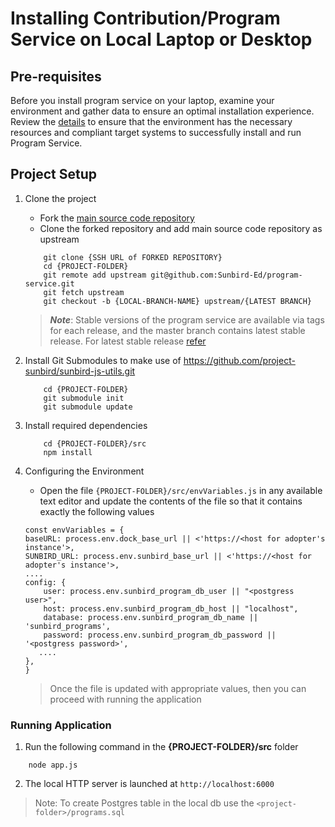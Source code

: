 # Installing Contribution/Program Service on Local Laptop or Desktop

## Pre-requisites

Before you install program service on your laptop, examine your environment and gather data to ensure an optimal installation experience. Review the [details](https://app.gitbook.com/o/-Mi9QwJlsfb7xuxTBc0J/s/SjljYc0PyD64vGgDlMl4/use/system-requirements) to ensure that the environment has the necessary resources and compliant target systems to successfully install and run Program Service.

## Project Setup

1. Clone the project
    - Fork the [main source code repository](https://github.com/Sunbird-Ed/program-service)
    - Clone the forked repository and add main source code repository as upstream

    ```console
        git clone {SSH URL of FORKED REPOSITORY}
        cd {PROJECT-FOLDER}
        git remote add upstream git@github.com:Sunbird-Ed/program-service.git
        git fetch upstream
        git checkout -b {LOCAL-BRANCH-NAME} upstream/{LATEST BRANCH}
    ```
    > ***Note***: Stable versions of the program service are available via tags for each release, and the master branch contains latest stable release. For latest stable release [refer](https://github.com/Sunbird-Ed/program-service/branches)

2. Install Git Submodules to make use of https://github.com/project-sunbird/sunbird-js-utils.git

    ```console
        cd {PROJECT-FOLDER}
        git submodule init
        git submodule update
    ```
3. Install required dependencies

    ```console
        cd {PROJECT-FOLDER}/src
        npm install
    ```

4. Configuring the Environment
   - Open the file `{PROJECT-FOLDER}/src/envVariables.js` in any available text editor and update the contents of the file so that it contains exactly the following values

    ```console
    const envVariables = {
    baseURL: process.env.dock_base_url || <'https://<host for adopter's instance'>,
    SUNBIRD_URL: process.env.sunbird_base_url || <'https://<host for adopter's instance'>,
    ....
    config: {
        user: process.env.sunbird_program_db_user || "<postgress user>",
        host: process.env.sunbird_program_db_host || "localhost",
        database: process.env.sunbird_program_db_name || 'sunbird_programs',
        password: process.env.sunbird_program_db_password || '<postgress password>',
       ....
    },
    }
    ```

    > Once the file is updated with appropriate values, then you can proceed with running the application

### Running Application

1. Run the following command in the **{PROJECT-FOLDER}/src** folder

```console
    node app.js
```

2. The local HTTP server is launched at `http://localhost:6000`

> Note: To create Postgres table in the local db use the `<project-folder>/programs.sql`
